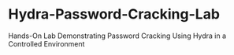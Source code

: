# Hydra-Password-Cracking-Lab
Hands-On Lab Demonstrating Password Cracking Using Hydra in a Controlled Environment
